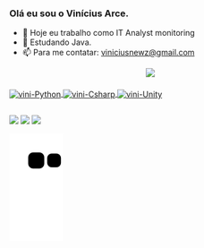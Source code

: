 ### Olá eu sou o Vinícius Arce.


- 🔭 Hoje eu trabalho como IT Analyst monitoring
- 🌱 Estudando Java.
- 📫 Para me contatar: viniciusnewz@gmail.com

<div align="center">
  <a href="https://github.com/ViniciusAArce">
  <img height="180em" src="https://github-readme-stats.vercel.app/api?username=ViniciusAArce&show_icons=true&theme=tokyonight&include_all_commits=true&count_private=true"/>
</div>
<div style="display: inline_block"><br>
  <img align="center" alt="vini-Python" src="https://img.shields.io/badge/Python-3776AB?style=for-the-badge&logo=python&logoColor=white">
  <img align="center" alt="vini-Csharp" src="https://img.shields.io/badge/C%23-239120?style=for-the-badge&logo=c-sharp&logoColor=white">
   <img align="center" alt="vini-Unity" src="https://img.shields.io/badge/Unity-100000?style=for-the-badge&logo=unity&logoColor=white">
</div>
</div>
  
##
 
<div> 
  <a href="" target="_blank"><img src="https://img.shields.io/badge/-Instagram-%23E4405F?style=for-the-badge&logo=instagram&logoColor=white" target="_blank"></a>
  <a href = "mailto:viniciusnewz@gmail.com"><img src="https://img.shields.io/badge/-Gmail-%23333?style=for-the-badge&logo=gmail&logoColor=white" target="_blank"></a>
  <a href="https://www.linkedin.com/in/vin%C3%ADcius-andrade-arce-099045172" target="_blank"><img src="https://img.shields.io/badge/-LinkedIn-%230077B5?style=for-the-badge&logo=linkedin&logoColor=white" target="_blank"></a> 
 
  ![Snake animation](https://github.com/ViniciusAArce/ViniciusAArce/blob/output/github-contribution-grid-snake.svg)
 
</div>

